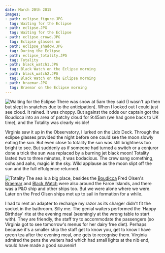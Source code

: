 ```yaml
---
date: March 20th 2015
images:
- path: eclipse_figure.JPG
  tag: Waiting for the Eclipse
- path: eclipse.JPG
  tag: Waiting for the Eclipse
- path: eclipse_crowd.JPG
  tag: Eclipse glasses on
- path: eclipse_shadow.JPG
  tag: During the Eclipse
- path: eclipse_totality.JPG
  tag: Totality
- path: black_watch1.JPG
  tag: Black Watch on the Eclipse morning
- path: black_watch2.JPG
  tag: Black Watch on the Eclipse morning
- path: braemar.JPG
  tag: Braemar on the Eclipse morning
---
```

![Waiting for the Eclipse](eclipse_figure.JPG)
There was snow at 5am they said (I wasn't up then but slept in snatches due to
the anticipation). When I looked out I could just see cloud.
It rained. It was choppy.
But against the odds our captain got the Boudicca into an area of patchy cloud for 9:45am
(we had gone back to UK time),
and the Totality was clearly visible!

Virginia saw it up in the Observatory, I lurked on the Lido Deck. Through the eclipse glasses
provided the night before one could see the moon slowly eating the sun. But even close to
totality the sun was still brightness too bright to see. But suddenly as if someone had
turned a switch or a conjuror done a trick the sun was replaced by a burning jet black moon!
Totality lasted two to three minutes, it was bodacious.  The crew sang something, oohs and aahs,
magic in the sky. Wild applause as the moon slipt off the sun and the full effulgence returned.

![Totality](eclipse_totality.JPG)
The sea is a big place, besides the [Boudicca](https://www.fredolsencruises.com/our-ships/our-cruise-ships/boudicca) Fred Olsen's [Braemar](https://www.fredolsencruises.com/our-ships/our-cruise-ships/braemar) and
[Black Watch](https://www.fredolsencruises.com/our-ships/our-cruise-ships/black-watch) were also around the Faroe Islands, and there was a P&O ship
and other ships too. But we were alone where we were. Later on the Fred Olsen ships
met up to sail in formation for a while.

I had to rent an adapter to recharge my razor as its charger didn't fit the socket
in the bathroom. Silly me. The genial waiters performed the 'Happy Birthday' rite at the
evening meal (seemingly at the wrong table to start with). They are friendly,
the staff try to accommodate the passengers (so Virginia got to see tomorrow's menus for
her dairy free diet). Perhaps because it's a smaller ship the staff get to know you,
get to know I have green tea after the evening meal, one gets to recognise them.
Virginia admired the pens the waiters had which had small lights at the nib end,
would have made a good souvenir!
